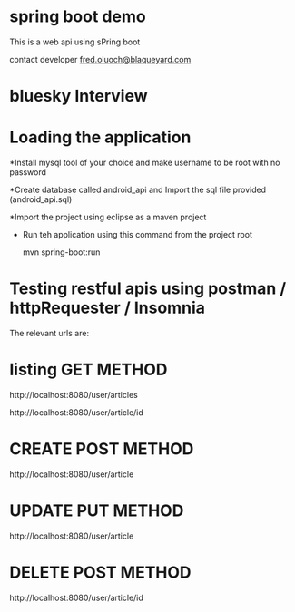# spring boot demo
This is a web api using sPring boot

contact developer fred.oluoch@blaqueyard.com

# bluesky Interview

# Loading the application

*Install mysql tool of your choice and make username to be root with no password


*Create database called android_api and Import the sql file provided (android_api.sql)

*Import the project using eclipse as a maven project


* Run teh application using this command from the project root

  mvn spring-boot:run
 
# Testing restful apis using postman / httpRequester / Insomnia

 The relevant urls are:
 
# listing GET METHOD

http://localhost:8080/user/articles

http://localhost:8080/user/article/id
 
# CREATE POST METHOD

http://localhost:8080/user/article

# UPDATE PUT METHOD

http://localhost:8080/user/article

# DELETE POST METHOD

http://localhost:8080/user/article/id




  
